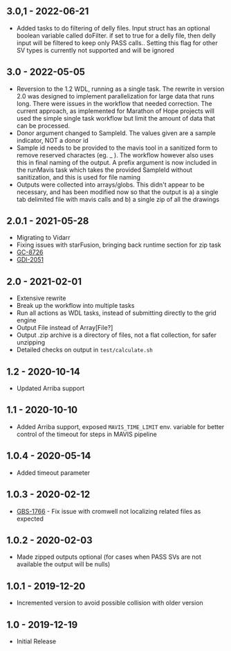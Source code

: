 ## 3.0,1 - 2022-06-21
- Added tasks to do filtering of delly files.  Input struct has an optional boolean variable called doFilter.  if set to true for a delly file, then delly input will be filtered to keep only PASS calls..  Setting this flag for other SV types is currently not supported and will be ignored 
## 3.0 - 2022-05-05
- Reversion to the 1.2 WDL, running as a single task. The rewrite in version 2.0 was designed to implement parallelization for large data that runs long. There were issues in the workflow that needed correction.  The current approach, as implemented for Marathon of Hope projects will used the simple single task workflow but limit the amount of data that can be processed. 
- Donor argument changed to SampleId.  The values given are a sample indicator, NOT a donor id
- Sample id needs to be provided to the mavis tool in a sanitized form to remove reserved charactes (eg. _ ).  The workflow however also uses this in final naming of the output.  A prefix argument is now included in the runMavis task which takes the provided SampleId without sanitization, and this is used for file naming
- Outputs were collected into arrays/globs.  This didn't appear to be necessary, and has been modified now so that the output is a) a single tab delimited file with mavis calls and b) a single zip of all the drawings
## 2.0.1 - 2021-05-28
- Migrating to Vidarr
- Fixing issues with starFusion, bringing back runtime section for zip task
- [GC-8726](https://jira.oicr.on.ca/browse/GC-8726)
- [GDI-2051](https://jira.oicr.on.ca/browse/GDI-2051)
## 2.0   - 2021-02-01
- Extensive rewrite
- Break up the workflow into multiple tasks
- Run all actions as WDL tasks, instead of submitting directly to the grid engine
- Output File instead of Array[File?]
- Output .zip archive is a directory of files, not a flat collection, for safer unzipping
- Detailed checks on output in `test/calculate.sh`
## 1.2   - 2020-10-14
- Updated Arriba support
## 1.1   - 2020-10-10
- Added Arriba support, exposed `MAVIS_TIME_LIMIT` env. variable for better control of the timeout for steps in MAVIS pipeline
## 1.0.4 - 2020-05-14
- Added timeout parameter
## 1.0.3 - 2020-02-12
- [GBS-1766](https://jira.oicr.on.ca/browse/GBS-1766) - Fix issue with cromwell not localizing related files as expected
## 1.0.2 - 2020-02-03
 - Made zipped outputs optional (for cases when PASS SVs are not available the output will be nulls)
## 1.0.1 - 2019-12-20
 - Incremented version to avoid possible collision with older version
## 1.0   - 2019-12-19
 - Initial Release

